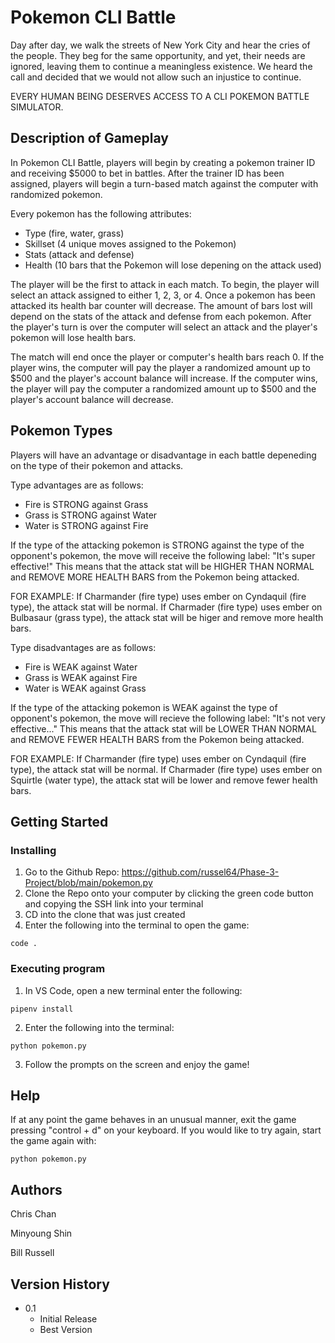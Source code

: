 # Pokemon CLI Battle

Day after day, we walk the streets of New York City and hear the cries of the people. They beg for the same opportunity, and yet, their needs are ignored, leaving them to continue a meaningless existence.  We heard the call and decided that we would not allow such an injustice to continue. 

EVERY HUMAN BEING DESERVES ACCESS TO A CLI POKEMON BATTLE SIMULATOR.



## Description of Gameplay

In Pokemon CLI Battle, players will begin by creating a pokemon trainer ID and receiving $5000 to bet in battles.  After the trainer ID has been assigned, players will begin a turn-based match against the computer with randomized pokemon.  

Every pokemon has the following attributes: 
* Type (fire, water, grass)
* Skillset (4 unique moves assigned to the Pokemon)
* Stats (attack and defense)
* Health (10 bars that the Pokemon will lose depening on the attack used)

The player will be the first to attack in each match.  To begin, the player will select an attack assigned to either 1, 2, 3, or 4.  Once a pokemon has been attacked its health bar counter will decrease.  The amount of bars lost will depend on the stats of the attack and defense from each pokemon.  After the player's turn is over the computer will select an attack and the player's pokemon will lose health bars. 

The match will end once the player or computer's health bars reach 0.  If the player wins, the computer will pay the player a randomized amount up to $500 and the player's account balance will increase.  If the computer wins, the player will pay the computer a randomized amount up to $500 and the player's account balance will decrease.


## Pokemon Types 

Players will have an advantage or disadvantage in each battle depeneding on the type of their pokemon and attacks.  

Type advantages are as follows: 
* Fire is STRONG against Grass       
* Grass is STRONG against Water
* Water is STRONG against Fire

If the type of the attacking pokemon is STRONG against the type of the opponent's pokemon, the move will receive the following label: "It's super effective!"  This means that the attack stat will be HIGHER THAN NORMAL and REMOVE MORE HEALTH BARS from the Pokemon being attacked.  

FOR EXAMPLE: If Charmander (fire type) uses ember on Cyndaquil (fire type), the attack stat will be normal.  If Charmader (fire type) uses ember on Bulbasaur (grass type), the attack stat will be higer and remove more health bars.

Type disadvantages are as follows: 
* Fire is WEAK against Water
* Grass is WEAK against Fire
* Water is WEAK against Grass

If the type of the attacking pokemon is WEAK against the type of opponent's pokemon, the move will recieve the following label: "It's not very effective..." This means that the attack stat will be LOWER THAN NORMAL and REMOVE FEWER HEALTH BARS from the Pokemon being attacked.

FOR EXAMPLE: If Charmander (fire type) uses ember on Cyndaquil (fire type), the attack stat will be normal.  If Charmader (fire type) uses ember on Squirtle (water type), the attack stat will be lower and remove fewer health bars.

## Getting Started

### Installing

1) Go to the Github Repo: https://github.com/russel64/Phase-3-Project/blob/main/pokemon.py
2) Clone the Repo onto your computer by clicking the green code button and copying the SSH link into your terminal
3) CD into the clone that was just created
4) Enter the following into the terminal to open the game:
```
code .
```

### Executing program

1) In VS Code, open a new terminal enter the following:
```
pipenv install
```

2) Enter the following into the terminal:
```
python pokemon.py
```

3) Follow the prompts on the screen and enjoy the game! 


## Help

If at any point the game behaves in an unusual manner, exit the game pressing "control + d" on your keyboard.  If you would like to try again, start the game again with: 
```
python pokemon.py
```

## Authors

Chris Chan 

Minyoung Shin

Bill Russell 

## Version History


* 0.1
    * Initial Release
    * Best Version
